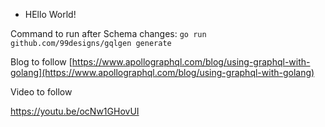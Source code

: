 - HEllo World!

Command to run after Schema changes:
`go run github.com/99designs/gqlgen generate`

Blog to follow
[https://www.apollographql.com/blog/using-graphql-with-golang](https://www.apollographql.com/blog/using-graphql-with-golang)

Video to follow

https://youtu.be/ocNw1GHovUI
